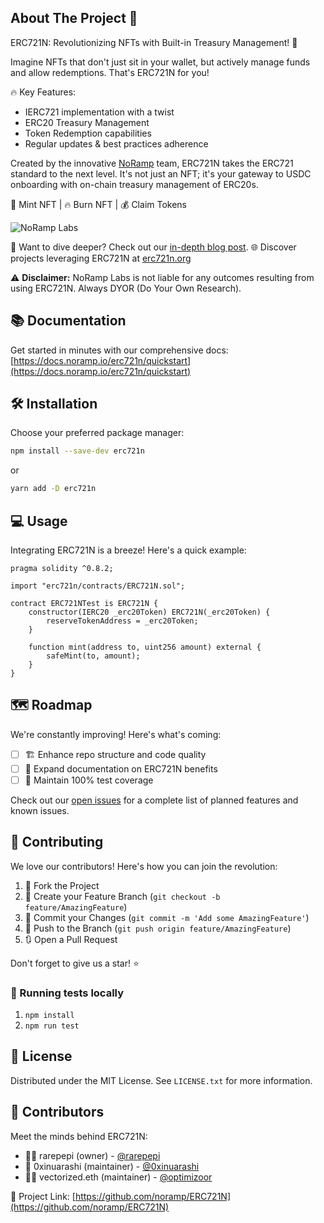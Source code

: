 <!-- ABOUT THE PROJECT -->

## About The Project 🚀

ERC721N: Revolutionizing NFTs with Built-in Treasury Management! 💎

Imagine NFTs that don't just sit in your wallet, but actively manage funds and allow redemptions. That's ERC721N for you!

🔥 Key Features:
- IERC721 implementation with a twist
- ERC20 Treasury Management
- Token Redemption capabilities
- Regular updates & best practices adherence

Created by the innovative [NoRamp](https://twitter.com/NoRampLabs) team, ERC721N takes the ERC721 standard to the next level. It's not just an NFT; it's your gateway to USDC onboarding with on-chain treasury management of ERC20s.

🎨 Mint NFT | 🔥 Burn NFT | 💰 Claim Tokens

![NoRamp Labs](https://imgur.com/1QsnGEE.png)

🧠 Want to dive deeper? Check out our [in-depth blog post](https://medium.com/@NoRamp).
🌐 Discover projects leveraging ERC721N at [erc721n.org](https://www.erc721n.org)

⚠️ **Disclaimer:** NoRamp Labs is not liable for any outcomes resulting from using ERC721N. Always DYOR (Do Your Own Research).

<!-- Docs -->

## 📚 Documentation

Get started in minutes with our comprehensive docs:
[https://docs.noramp.io/erc721n/quickstart](https://docs.noramp.io/erc721n/quickstart)

<!-- Installation -->

## 🛠 Installation

Choose your preferred package manager:

```sh
npm install --save-dev erc721n
```

or

```sh
yarn add -D erc721n
```

<!-- USAGE EXAMPLES -->

## 💻 Usage

Integrating ERC721N is a breeze! Here's a quick example:

```solidity
pragma solidity ^0.8.2;

import "erc721n/contracts/ERC721N.sol";

contract ERC721NTest is ERC721N {
    constructor(IERC20 _erc20Token) ERC721N(_erc20Token) {
        reserveTokenAddress = _erc20Token;
    }

    function mint(address to, uint256 amount) external {
        safeMint(to, amount);
    }
}
```

<!-- ROADMAP -->

## 🗺 Roadmap

We're constantly improving! Here's what's coming:

- [ ] 🏗 Enhance repo structure and code quality
- [ ] 📝 Expand documentation on ERC721N benefits
- [ ] 🧪 Maintain 100% test coverage

Check out our [open issues](https://github.com/noramp/ERC721N/issues) for a complete list of planned features and known issues.

<!-- CONTRIBUTING -->

## 🤝 Contributing

We love our contributors! Here's how you can join the revolution:

1. 🍴 Fork the Project
2. 🌿 Create your Feature Branch (`git checkout -b feature/AmazingFeature`)
3. 💾 Commit your Changes (`git commit -m 'Add some AmazingFeature'`)
4. 🚀 Push to the Branch (`git push origin feature/AmazingFeature`)
5. 🔃 Open a Pull Request

Don't forget to give us a star! ⭐️

<!-- ROADMAP -->

### 🧪 Running tests locally

1. `npm install`
2. `npm run test`

<!-- LICENSE -->

## 📜 License

Distributed under the MIT License. See `LICENSE.txt` for more information.

<!-- CONTACT -->

## 👥 Contributors

Meet the minds behind ERC721N:

- 🧙‍♂️ rarepepi (owner) - [@rarepepi](https://twitter.com/rarepepi)
- 🦊 0xinuarashi (maintainer) - [@0xinuarashi](https://twitter.com/0xinuarashi)
- 🧑‍💻 vectorized.eth (maintainer) - [@optimizoor](https://twitter.com/optimizoor)

🔗 Project Link: [https://github.com/noramp/ERC721N](https://github.com/noramp/ERC721N)
